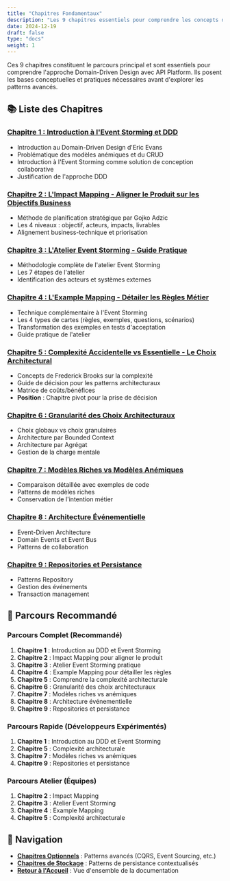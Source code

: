 ```yaml
---
title: "Chapitres Fondamentaux"
description: "Les 9 chapitres essentiels pour comprendre les concepts de base du DDD avec API Platform"
date: 2024-12-19
draft: false
type: "docs"
weight: 1
---
```


Ces 9 chapitres constituent le parcours principal et sont essentiels pour comprendre l'approche Domain-Driven Design avec API Platform. Ils posent les bases conceptuelles et pratiques nécessaires avant d'explorer les patterns avancés.

## 📚 Liste des Chapitres

### [Chapitre 1 : Introduction à l'Event Storming et DDD](/chapitres/fondamentaux/chapitre-01-introduction-event-storming-ddd/)
- Introduction au Domain-Driven Design d'Eric Evans
- Problématique des modèles anémiques et du CRUD
- Introduction à l'Event Storming comme solution de conception collaborative
- Justification de l'approche DDD

### [Chapitre 2 : L'Impact Mapping - Aligner le Produit sur les Objectifs Business](/chapitres/fondamentaux/chapitre-02-impact-mapping/)
- Méthode de planification stratégique par Gojko Adzic
- Les 4 niveaux : objectif, acteurs, impacts, livrables
- Alignement business-technique et priorisation

### [Chapitre 3 : L'Atelier Event Storming - Guide Pratique](/chapitres/fondamentaux/chapitre-03-atelier-event-storming/)
- Méthodologie complète de l'atelier Event Storming
- Les 7 étapes de l'atelier
- Identification des acteurs et systèmes externes

### [Chapitre 4 : L'Example Mapping - Détailer les Règles Métier](/chapitres/fondamentaux/chapitre-04-example-mapping/)
- Technique complémentaire à l'Event Storming
- Les 4 types de cartes (règles, exemples, questions, scénarios)
- Transformation des exemples en tests d'acceptation
- Guide pratique de l'atelier

### [Chapitre 5 : Complexité Accidentelle vs Essentielle - Le Choix Architectural](/chapitres/fondamentaux/chapitre-05-complexite-accidentelle-essentielle/)
- Concepts de Frederick Brooks sur la complexité
- Guide de décision pour les patterns architecturaux
- Matrice de coûts/bénéfices
- **Position** : Chapitre pivot pour la prise de décision

### [Chapitre 6 : Granularité des Choix Architecturaux](/chapitres/fondamentaux/chapitre-06-granularite-choix-architecturaux/)
- Choix globaux vs choix granulaires
- Architecture par Bounded Context
- Architecture par Agrégat
- Gestion de la charge mentale

### [Chapitre 7 : Modèles Riches vs Modèles Anémiques](/chapitres/fondamentaux/chapitre-07-modeles-riches-vs-anemiques/)
- Comparaison détaillée avec exemples de code
- Patterns de modèles riches
- Conservation de l'intention métier

### [Chapitre 8 : Architecture Événementielle](/chapitres/fondamentaux/chapitre-08-architecture-evenementielle/)
- Event-Driven Architecture
- Domain Events et Event Bus
- Patterns de collaboration

### [Chapitre 9 : Repositories et Persistance](/chapitres/fondamentaux/chapitre-09-repositories-persistance/)
- Patterns Repository
- Gestion des événements
- Transaction management

## 🎯 Parcours Recommandé

### Parcours Complet (Recommandé)
1. **Chapitre 1** : Introduction au DDD et Event Storming
2. **Chapitre 2** : Impact Mapping pour aligner le produit
3. **Chapitre 3** : Atelier Event Storming pratique
4. **Chapitre 4** : Example Mapping pour détailler les règles
5. **Chapitre 5** : Comprendre la complexité architecturale
6. **Chapitre 6** : Granularité des choix architecturaux
7. **Chapitre 7** : Modèles riches vs anémiques
8. **Chapitre 8** : Architecture événementielle
9. **Chapitre 9** : Repositories et persistance

### Parcours Rapide (Développeurs Expérimentés)
1. **Chapitre 1** : Introduction au DDD et Event Storming
2. **Chapitre 5** : Complexité architecturale
3. **Chapitre 7** : Modèles riches vs anémiques
4. **Chapitre 9** : Repositories et persistance

### Parcours Atelier (Équipes)
1. **Chapitre 2** : Impact Mapping
2. **Chapitre 3** : Atelier Event Storming
3. **Chapitre 4** : Example Mapping
4. **Chapitre 5** : Complexité architecturale

## 🔗 Navigation

- **[Chapitres Optionnels](/chapitres/optionnels/)** : Patterns avancés (CQRS, Event Sourcing, etc.)
- **[Chapitres de Stockage](/chapitres/stockage/)** : Patterns de persistance contextualisés
- **[Retour à l'Accueil](/)** : Vue d'ensemble de la documentation

